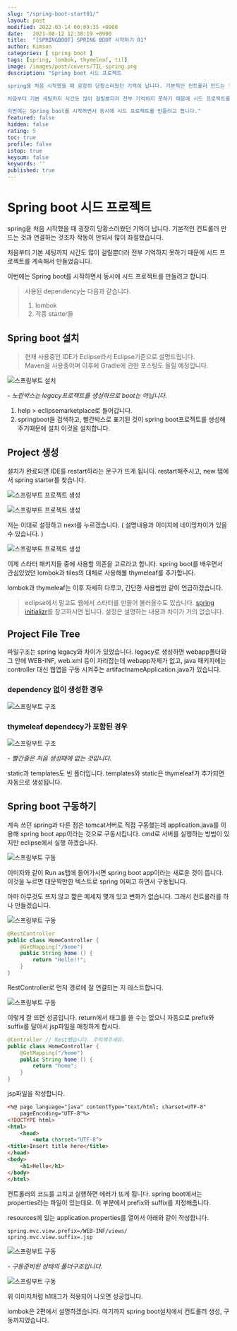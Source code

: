 ```yaml
---
slug: "/spring-boot-start01/"
layout: post
modified: 2022-03-14 00:09:35 +0900
date:   2021-08-12 12:38:19 +0900
title:  "[SPRINGBOOT] SPRING BOOT 시작하기 01"
author: Kimson
categories: [ spring boot ]
tags: [spring, lombok, thymeleaf, til]
image: /images/post/covers/TIL-spring.png
description: "Spring boot 시드 프로젝트

spring을 처음 시작했을 때 굉장히 당황스러웠던 기억이 납니다. 기본적인 컨트롤러 만드는 것과 연결하는 것조차 작동이 안되서 많이 좌절했습니다.

처음부터 기본 세팅까지 시간도 많이 걸릴뿐더러 전부 기억하지 못하기 때문에 시드 프로젝트를 계속해서 만들었습니다.

이번에는 Spring boot를 시작하면서 동시에 시드 프로젝트를 만들려고 합니다."
featured: false
hidden: false
rating: 5
toc: true
profile: false
istop: true
keysum: false
keywords: ''
published: true
---
```


# Spring boot 시드 프로젝트

spring을 처음 시작했을 때 굉장히 당황스러웠던 기억이 납니다. 기본적인 컨트롤러 만드는 것과 연결하는 것조차 작동이 안되서 많이 좌절했습니다.

처음부터 기본 세팅까지 시간도 많이 걸릴뿐더러 전부 기억하지 못하기 때문에 시드 프로젝트를 계속해서 만들었습니다.

이번에는 Spring boot를 시작하면서 동시에 시드 프로젝트를 만들려고 합니다.

> 사용된 dependency는 다음과 같습니다.  
> 1. lombok
> 2. 각종 starter들

## Spring boot 설치

> 현재 사용중인 IDE가 Eclipse라서 Eclipse기준으로 설명드립니다.  
> Maven을 사용중이며 이후에 Gradle에 관한 포스팅도 올릴 예정입니다.

![스프링부트 설치](/images/post/springboot/springboot01.png)

<span class="text-muted">*- 노란박스는 legacy프로젝트를 생성하므로 boot는 아닙니다.*</span>

1. help > eclipsemarketplace로 들어갑니다.
2. springboot을 검색하고, 빨간박스로 표기된 것이 spring boot프로젝트를 생성해주기때문에 설치 이것을 설치합니다.

## Project 생성

설치가 완료되면 IDE를 restart하라는 문구가 뜨게 됩니다. restart해주시고, new 탭에서 spring starter를 찾습니다.

![스프링부트 프로젝트 생성](/images/post/springboot/springboot02.png)


![스프링부트 프로젝트 생성](/images/post/springboot/springboot03.png)


저는 이대로 설정하고 next를 누르겠습니다. ( 설명내용과 이미지에 네이밍차이가 있을 수 있습니다. )

![스프링부트 프로젝트 생성](/images/post/springboot/springboot04.png)


이제 스타터 패키지들 중에 사용할 의존을 고르라고 합니다. spring boot를 배우면서 관심있었던 lombok과 tiles의 대체로 사용해볼 thymeleaf를 추가합니다.

lombok과 thymeleaf는 이후 자세히 다루고, 간단한 사용법만 같이 언급하겠습니다.

> eclipse에서 말고도 웹에서 스타터를 만들어 불러올수도 있습니다. [spring initializr](https://start.spring.io/)를 참고하시면 됩니다. 설정은 설명하는 내용과 차이가 거의 없습니다.

## Project File Tree

파일구조는 spring legacy와 차이가 있었습니다. legacy로 생성하면 webapp폴더와 그 안에 WEB-INF, web.xml 등이 자리잡는데 webapp자체가 없고, java 패키지에는 controller 대신 웹앱을 구동 시켜주는 artifactnameApplication.java가 있습니다.

### dependency 없이 생성한 경우

![스프링부트 구조](/images/post/springboot/springboot06.png)


### thymeleaf dependecy가 포함된 경우

![스프링부트 구조](/images/post/springboot/springboot05.png)

<span class="text-muted">*- 빨간줄은 처음 생성때에 없는 것입니다.*</span>

static과 templates도 빈 폴더입니다. templates와 static은 thymeleaf가 추가되면 자동으로 생성됩니다.

## Spring boot 구동하기

계속 쓰던 spring과 다른 점은 tomcat서버로 직접 구동했는데 application.java를 이용해 spring boot app이라는 것으로 구동시킵니다. cmd로 서버를 실행하는 방법이 있지만 eclipse에서 실행 하겠습니다.

![스프링부트 구동](/images/post/springboot/springboot07.png)


이미지와 같이 Run as탭에 들어가시면 spring boot app이라는 새로운 것이 뜹니다. 이것을 누르면 대문짝만한 텍스트로 spring 어쩌고 하면서 구동됩니다.

아마 아무것도 뜨지 않고 짧은 메세지 몇개 있고 변화가 없습니다. 그래서 컨트롤러를 하나 만들겠습니다.

![스프링부트 구동](/images/post/springboot/springboot08.png)


```java
@RestController
public class HomeController {
	@GetMapping("/home")
	public String home () {
		return "Hello!!";
	}
}
```

RestController로 먼저 경로에 잘 연결되는 지 테스트합니다.

![스프링부트 구동](/images/post/springboot/springboot09.png)


이렇게 잘 뜨면 성공입니다. return에서 태그를 쓸 수는 없으니 자동으로 prefix와 suffix를 달아서 jsp파일을 매칭하게 합시다.

```java
@Controller // Rest뺐습니다. 주의해주세요.
public class HomeController {
	@GetMapping("/home")
	public String home () {
		return "home";
	}
}
```

jsp파일을 작성합니다.

```html
<%@ page language="java" contentType="text/html; charset=UTF-8"
    pageEncoding="UTF-8"%>
<!DOCTYPE html>
<html>
    <head>
        <meta charset="UTF-8">
<title>Insert title here</title>
</head>
<body>
    <h1>Hello</h1>
</body>
</html>
```

컨트롤러의 코드를 고치고 실행하면 에러가 뜨게 됩니다. spring boot에서는 properties라는 파일이 있는데요. 이 부분에서 prefix와 suffix를 지정해줍니다.

resources에 있는 application.properties를 열어서 아래와 같이 작성합니다.

```text
spring.mvc.view.prefix=/WEB-INF/views/
spring.mvc.view.suffix=.jsp
```

![스프링부트 구동](/images/post/springboot/springboot10.png)

<span class="text-muted">*- 구동준비된 상태의 폴더구조입니다.*</span>

![스프링부트 구동](/images/post/springboot/springboot11.png)


위 이미지처럼 h1태그가 적용되어 나오면 성공입니다.

lombok은 2편에서 설명하겠습니다. 여기까지 spring boot설치에서 컨트롤러 생성, 구동까지였습니다.
